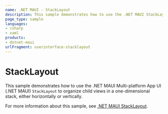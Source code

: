```yaml
---
name: .NET MAUI - StackLayout
description: This sample demonstrates how to use the .NET MAUI StackLayout to organize child views in a one-dimensional stack, either horizontally or vertically.
page_type: sample
languages:
- csharp
- xaml
products:
- dotnet-maui
urlFragment: userinterface-stacklayout
---
```


# StackLayout

This sample demonstrates how to use the .NET MAUI Multi-platform App UI (.NET MAUI) `StackLayout` to organize child views in a one-dimensional stack, either horizontally or vertically.

For more information about this sample, see [.NET MAUI StackLayout](https://docs.microsoft.com/dotnet/maui/user-interface/layouts/stacklayout).
